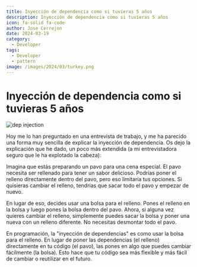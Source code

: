 ```yaml
---
title: Inyección de dependencia como si tuvieras 5 años
description: Inyección de dependencia como si tuvieras 5 años
icon: fa-solid fa-code
author: Jose Cerrejon
date: 2024-03-19
category:
  - Developer
tags:
  - Developer
  - pattern
image: /images/2024/03/turkey.png
---
```

# Inyección de dependencia como si tuvieras 5 años

![dep injection](/images/2024/03/turkey.png "¿Por qué elegí este ejemplo para explicar la inyección de dependencias?. Generado con AI.")

Hoy me lo han preguntado en una entrevista de trabajo, y me ha parecido una forma muy sencilla de explicar la inyección de dependencia. Os dejo la explicación que he dado, un poco más extendida (a mi entrevistadora seguro que le ha explotado la cabeza):

Imagina que estás preparando un pavo para una cena especial. El pavo necesita ser rellenado para tener un sabor delicioso. Podrías poner el relleno directamente dentro del pavo, pero eso limitaría tus opciones. Si quisieras cambiar el relleno, tendrías que sacar todo el pavo y empezar de nuevo.

En lugar de eso, decides usar una bolsa para el relleno. Pones el relleno en la bolsa y luego pones la bolsa dentro del pavo. Ahora, si alguna vez quieres cambiar el relleno, simplemente puedes sacar la bolsa y poner una nueva con un relleno diferente. No necesitas desmontar todo el pavo.

En programación, la "inyección de dependencias" es como usar la bolsa para el relleno. En lugar de poner las dependencias (el relleno) directamente en tu código (el pavo), las pones en algo que puedes cambiar fácilmente (la bolsa). Esto hace que tu código sea más flexible y más fácil de cambiar o reutilizar en el futuro.